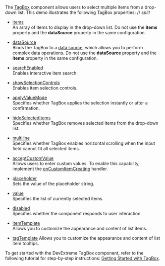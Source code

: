The [TagBox](/Documentation/ApiReference/UI_Components/dxTagBox/) component allows users to select multiple items from a drop-down list. This demo illustrates the following TagBox properties:
// _split_

- [items](/Documentation/ApiReference/UI_Components/dxTagBox/Configuration/items/)  
  An array of items to display in the drop-down list. Do not use the **items** property and the **dataSource** property in the same configuration.

- [dataSource](/Documentation/ApiReference/UI_Components/dxTagBox/Configuration/#dataSource)  
  Binds the TagBox to a [data source](/Documentation/ApiReference/Data_Layer/DataSource/), which allows you to perform complex data operations. Do not use the **dataSource** property and the **items** property in the same configuration.

- [searchEnabled](/Documentation/ApiReference/UI_Components/dxTagBox/Configuration/#searchEnabled)  
  Enables interactive item search.

- [showSelectionControls](/Documentation/ApiReference/UI_Components/dxTagBox/Configuration/#showSelectionControls)  
  Enables item selection controls.

- [applyValueMode](/Documentation/ApiReference/UI_Components/dxTagBox/Configuration/#applyValueMode)  
  Specifies whether TagBox applies the selection instantly or after a confirmation.

- [hideSelectedItems](/Documentation/ApiReference/UI_Components/dxTagBox/Configuration/#hideSelectedItems)  
  Specifies whether TagBox removes selected items from the drop-down list.

- [multiline](/Documentation/ApiReference/UI_Components/dxTagBox/Configuration/#multiline)  
  Specifies whether TagBox enables horizontal scrolling when the input field cannot fit all selected items.

- [acceptCustomValue](/Documentation/ApiReference/UI_Components/dxTagBox/Configuration/#acceptCustomValue)  
  Allows users to enter custom values. To enable this capability, implement the [onCustomItemCreating](/Documentation/ApiReference/UI_Components/dxTagBox/Configuration/#onCustomItemCreating) handler.

- [placeholder](/Documentation/ApiReference/UI_Components/dxTagBox/Configuration/#placeholder)  
  Sets the value of the placeholder string.

- [value](/Documentation/ApiReference/UI_Components/dxTagBox/Configuration/#value)  
  Specifies the list of currently selected items.

- [disabled](/Documentation/ApiReference/UI_Components/dxTagBox/Configuration/#disabled)  
  Specifies whether the component responds to user interaction.

- [itemTemplate](/Documentation/ApiReference/UI_Components/dxTagBox/Configuration/#itemTemplate)  
  Allows you to customize the appearance and content of list items.

- [tagTemplate](/Documentation/ApiReference/UI_Components/dxTagBox/Configuration/#tagTemplate)
  Allows you to customize the appearance and content of list item tooltips.

To get started with the DevExtreme TagBox component, refer to the following tutorial for step-by-step instructions: [Getting Started with TagBox](/Documentation/Guide/UI_Components/TagBox/Getting_Started_with_TagBox/).